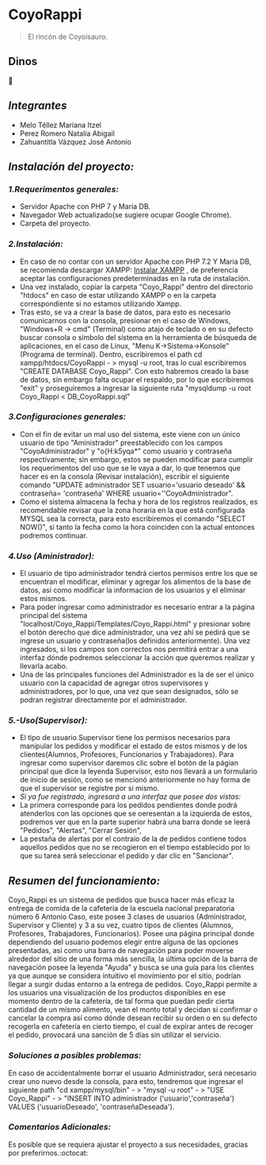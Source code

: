# CoyoRappi
> El rincón de Coyoisauro.
## Dinos 
:turtle:
## _Integrantes_
* Melo Téllez Mariana Itzel
* Perez Romero Natalia Abigail
* Zahuantitla Vázquez José Antonio
## _Instalación del proyecto:_
### _1.Requerimentos generales:_
* Servidor Apache con PHP 7 y Maria DB.
* Navegador Web actualizado(se sugiere ocupar Google Chrome).
* Carpeta del proyecto.
###  _2.Instalación:_
* En caso de no contar con un servidor Apache con PHP 7.2 Y Maria DB, se recomienda descargar XAMPP: [Instalar XAMPP](https://www.apachefriends.org/download.html/) , de preferencia aceptar las configuraciones predeterminadas en la ruta de instalación.
* Una vez instalado, copiar la carpeta "Coyo_Rappi" dentro del directorio "htdocs" en caso de estar utilizando XAMPP o en la carpeta correspondiente si no estamos utilizando Xampp.
* Tras esto, se va a crear la base de datos, para esto es necesario comunicarnos con la consola,  presionar en el caso de Windows, "Windows+R  -> cmd" (Terminal) como atajo de teclado o en su defecto buscar consola o símbolo del sistema en la herramienta de búsqueda de aplicaciones, en el caso de Linux, "Menu K->Sistema->Konsole" (Programa de terminal).
Dentro, escribiremos el path cd xampp/htdocs/CoyoRappi  -  > mysql -u root, tras lo cual escribiremos "CREATE DATABASE Coyo_Rappi". Con esto habremos creado la base de datos, sin embargo falta ocupar el respaldo, por lo que
escribiremos "exit" y proseguiremos a ingresar la siguiente ruta "mysqldump -u root Coyo_Rappi < DB_CoyoRappi.sql" 
### _3.Configuraciones generales:_
* Con el fin de evitar un mal uso del sistema, este viene con un único usuario de tipo "Aministrador" preestablecido con los campos "CoyoAdministrador" y "o{H:k5yqa*" como usuario y contraseña respectivamente; sin embargo,
estos se pueden modificar para cumplir los requerimentos del uso que se le vaya a dar, lo que tenemos que hacer es en la consola (Revisar instalación), escribir el siguiente comando "UPDATE administrador SET usuario='usuario deseado' && contraseña= 'contraseña' WHERE usuario=''CoyoAdministrador".
* Como el sistema almacena la fecha y hora de los registros realizados, es recomendable revisar que la zona horaria en la que está configurada MYSQL sea la correcta, para esto escribiremos el comando "SELECT NOW()", si tanto la fecha como la hora coinciden con la
actual entonces podremos continuar.
 ### _4.Uso (Aministrador):_
* El usuario de tipo administrador tendrá ciertos permisos entre los que se encuentran el modificar, eliminar y agregar los alimentos de la base de datos, así como modificar la informacion de los usuarios y el eliminar estos mismos.
* Para poder ingresar como administrador es necesario entrar a la página principal del sistema "localhost/Coyo_Rappi/Templates/Coyo_Rappi.html" y presionar sobre el botón derecho que dice administrador, una vez ahí se pedirá que se ingrese un usuario y contraseña(los definidos anteriormente).
Una vez ingresados, si los campos son correctos nos permitirá entrar a una interfaz dónde podremos seleccionar la acción que queremos realizar y llevarla acabo.
* Una de las principales funciones del Administrador es la de ser el único usuario con la capacidad de agregar otros supervisores y administradores, por lo que, una vez que sean designados, sólo se podran registrar directamente por el administrador.

 ### _5.-Uso(Supervisor):_
* El tipo de usuario Supervisor tiene los permisos necesarios para manipular los pedidos y modificar el estado de estos mismos y de los clientes(Alumnos, Profesores, Funcionarios y Trabajadores). Para ingresar como supervisor daremos clic sobre el botón 
de la págian principal que dice la leyenda Supervisor, esto nos llevará a un formulario de inicio de sesión, como se mencionó anteriormente no hay forma de que el supervisor se registre por si mismo. 
* _Si ya fue registrado, ingresará a una interfaz que posee
dos vistas:_
* La primera corresponde para los pedidos pendientes donde podrá atenderlos con las opciones que se oeresentan a la izquierda de estos, podremos ver que en la parte superior habrá una barra donde se leerá "Pedidos", "Alertas", "Cerrar Sesión",
* La pestaña de alertas por el contraio de la de pedidos contiene todos aquellos pedidos que no se recogieron en el tiempo establecido por lo que su tarea será seleccionar el pedido y dar clic en "Sancionar".

## _Resumen del funcionamiento:_
Coyo_Rappi es un sistema de pedidos que busca hacer más eficaz la entrega de comida de la cafetería de la escuela nacional preparatoria número 6 Antonio Caso, este posee 3 clases de usuarios (Administrador, Supervisor y Cliente) y 3 a su vez,
cuatro tipos de clientes (Alumnos, Profesores, Trabajadores, Funcionarios). Posee una página principal donde dependiendo del usuario podemos elegir entre alguna de las opciones presentadas, así como una barra de navegación para poder moverse alrededor del sitio
de una forma más sencilla, la última opción de la barra de navegación posee la leyenda "Ayuda" y busca se una guía para los clientes ya que aunque se considera intuitivo el movimiento por el sitio, podrían llegar a surgir dudas entorno a la entrega de pedidos.
Coyo_Rappi permite a los usuarios una visualización de los productos disponibles en ese momento dentro de la cafetería, de tal forma que puedan pedir cierta cantidad de un mismo alimento, vean el monto total y decidan si confirmar o cancelar la compra así como
dónde desean recibir su orden o en su defecto recogerla en cafetería en cierto tiempo, el cual de expirar antes de recoger el pedido, provocará una sanción de 5 días sin utilizar el servicio.

### _Soluciones a posibles problemas:_
En caso de accidentalmente borrar el usuario Administrador, será necesario crear uno nuevo desde la consola, para esto, tendremos que ingresar el siguiente path "cd xampp/mysql/bin"  -  >  "mysql -u root" -  >  "USE Coyo_Rappi"  -  >  "INSERT INTO administrador ('usuario','contraseña') VALUES ('usuarioDeseado', 'contraseñaDeseada').

### _Comentarios Adicionales:_
Es posible que se requiera ajustar el proyecto a sus necesidades, gracias por preferirnos.:octocat:
